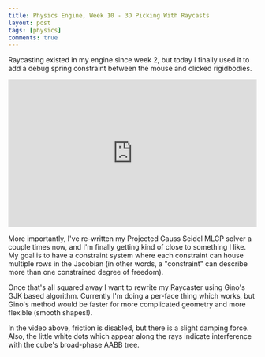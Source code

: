 ```yaml
---
title: Physics Engine, Week 10 - 3D Picking With Raycasts
layout: post
tags: [physics]
comments: true
---
```


Raycasting existed in my engine since week 2, but today I finally used it to add a debug spring constraint between the mouse and clicked rigidbodies.

<iframe width="100%" height="300" src="https://www.youtube.com/embed/VWHxbEwb63c" frameborder="0" allowfullscreen></iframe>

More importantly, I've re-written my Projected Gauss Seidel MLCP solver a couple times now, and I'm finally getting kind of close to something I like. My goal is to have a constraint system where each constraint can house multiple rows in the Jacobian (in other words, a "constraint" can describe more than one constrained degree of freedom).

Once that's all squared away I want to rewrite my Raycaster using Gino's GJK based algorithm. Currently I'm doing a per-face thing which works, but Gino's method would be faster for more complicated geometry and more flexible (smooth shapes!).

In the video above, friction is disabled, but there is a slight damping force. Also, the little white dots which appear along the rays indicate interference with the cube's broad-phase AABB tree.
